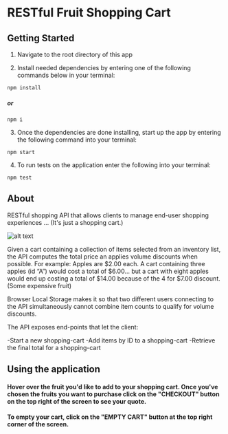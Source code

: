 # RESTful Fruit Shopping Cart

## Getting Started

1) Navigate to the root directory of this app

2) Install needed dependencies by entering one of the following commands below in your terminal:

 ```npm install```

##### or 

```npm i```

 3) Once the dependencies are done installing, start up the app by entering the following command into your terminal:

```npm start```

4) To run tests on the application enter the following into your terminal:

```npm test```

## About

RESTful shopping API that allows clients to manage end-user shopping experiences
... 
(It's just a shopping cart.)
 
 ![alt text](https://postimg.cc/6TKBSHkq)

Given a cart containing a collection of items selected from an inventory list, the API computes the total price an applies volume discounts when possible. For example: Apples are $2.00 each. A cart containing three apples (id “A”) would cost a total of $6.00... but a cart with eight apples would end up costing a total of $14.00 because of the 4 for $7.00 discount. 
(Some expensive fruit)

Browser Local Storage makes it so that two different users connecting to the API simultaneously cannot combine item counts to qualify for volume discounts.

The API exposes end-points that let the client:

-Start a new shopping-cart
-Add items by ID to a shopping-cart
-Retrieve the final total for a shopping-cart


## Using the application

#### Hover over the fruit you'd like to add to your shopping cart. Once you've chosen the fruits you want to purchase click on the "CHECKOUT" button on the top right of the screen to see your quote. 

#### To empty your cart, click on the "EMPTY CART" button at the top right corner of the screen.